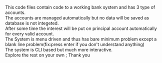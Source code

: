 This code files contain code to a working bank system and has 3 type of accounts.
<br>
The accounts are managed automatically but no data will be saved as database is not integeted.
<br>
After some time the interest will be put on principal account automatically for every valid account.
<br>
The System is menu driven and thus has bare minimum problem except a blank line problem(fix:press enter if you don't understand anything)
<br>
The system is CLI based but much more interactive.
<br>
Explore the rest on your own ; Thank you
